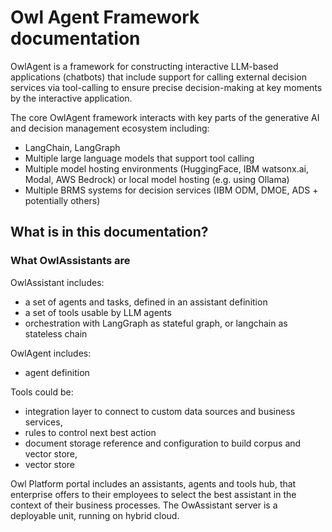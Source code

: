 # Owl Agent Framework documentation

OwlAgent is a framework for constructing interactive LLM-based applications (chatbots) that include support for calling external decision services via tool-calling to ensure precise decision-making at key moments by the interactive application.

The core OwlAgent framework interacts with key parts of the generative AI and decision management ecosystem including:

* LangChain, LangGraph
* Multiple large language models that support tool calling
* Multiple model hosting environments (HuggingFace, IBM watsonx.ai, Modal, AWS Bedrock) or local model hosting (e.g. using Ollama)
* Multiple BRMS systems for decision services (IBM ODM, DMOE, ADS + potentially others)

## What is in this documentation?


### What OwlAssistants are

OwlAssistant includes: 

* a set of agents and tasks, defined in an assistant definition
* a set of tools usable by LLM agents
* orchestration with LangGraph as stateful graph, or langchain as stateless chain 

OwlAgent includes:

* agent definition

Tools could be:

* integration layer to connect to custom data sources and business services, 
* rules to control next best action
* document storage reference and configuration to build corpus and vector store, 
* vector store


Owl Platform portal includes an assistants, agents and tools hub, that enterprise offers to their employees to select the best assistant in the context of their business processes. The OwAssistant server is a deployable unit, running on hybrid cloud.

